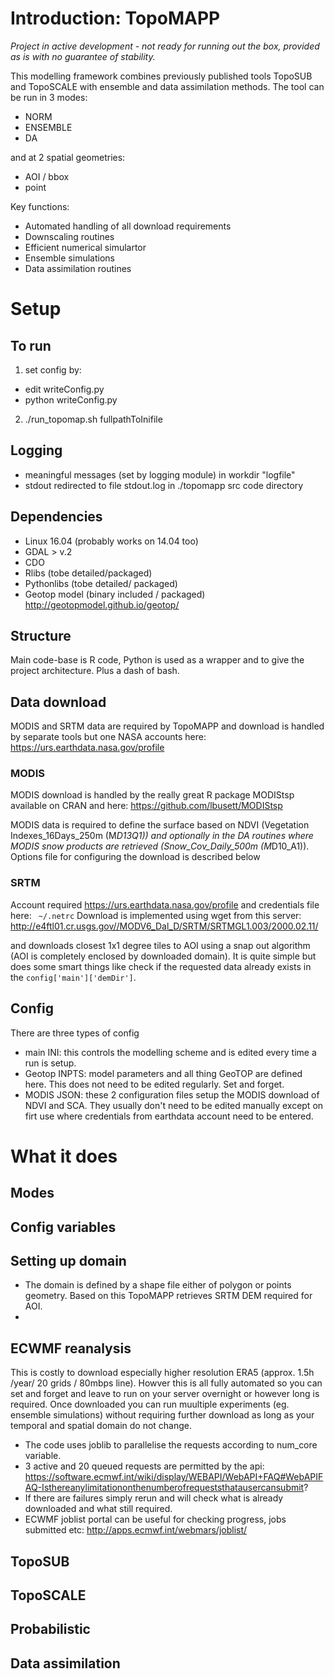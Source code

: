 
# Introduction: TopoMAPP

*Project in active development - not ready for running out the box, provided as is with no guarantee of stability.*

This modelling framework combines previously published tools TopoSUB and TopoSCALE with ensemble and data assimilation methods. The tool can be run in 3 modes:
- NORM
- ENSEMBLE
- DA

and at 2 spatial geometries:
- AOI / bbox
- point

Key functions:
- Automated handling of all download requirements
- Downscaling routines
- Efficient numerical simulartor
- Ensemble simulations
- Data assimilation routines

# Setup
## To run
1. set config by:
- edit writeConfig.py
- python writeConfig.py
2. ./run_topomap.sh fullpathToInifile

## Logging
- meaningful messages (set by logging module) in workdir "logfile"
- stdout redirected to file stdout.log in ./topomapp src code directory

## Dependencies
- Linux 16.04 (probably works on 14.04 too)
- GDAL > v.2 
- CDO
- Rlibs (tobe detailed/packaged)
- Pythonlibs (tobe detailed/ packaged)
- Geotop model (binary included / packaged) http://geotopmodel.github.io/geotop/

## Structure
Main code-base is R code,  Python is used as a wrapper and to give the project architecture. Plus a dash of bash.

## Data download
MODIS and SRTM data are required by TopoMAPP and download is handled by separate tools but one NASA accounts here:
https://urs.earthdata.nasa.gov/profile

### MODIS
MODIS download is handled by the really great R package MODIStsp available on CRAN and here: https://github.com/lbusett/MODIStsp

MODIS data is required to define the surface based on NDVI (Vegetation Indexes_16Days_250m (M*D13Q1)) and optionally in the DA routines where MODIS snow products are retrieved (Snow_Cov_Daily_500m (M*D10_A1)). Options file for configuring the download is described below

### SRTM
Account required https://urs.earthdata.nasa.gov/profile and credentials file here:
``` ~/.netrc```
Download is implemented using wget from this server:
http://e4ftl01.cr.usgs.gov//MODV6_Dal_D/SRTM/SRTMGL1.003/2000.02.11/

and downloads closest 1x1 degree tiles to AOI using a snap out algorithm (AOI is completely enclosed by downloaded domain). It is quite simple but does some smart things like check if the requested data already exists in the ```config['main']['demDir']```.

## Config  
There are three types of config
- main INI: this controls the modelling scheme and is edited every time a run is setup.
- Geotop INPTS: model parameters and all thing GeoTOP are defined here. This does not need to be edited regularly. Set and forget.
- MODIS JSON: these 2 configuration files setup the MODIS download of NDVI and SCA. They usually don't need to be edited manually except on firt use where credentials from earthdata account need to be entered.


# What it does

## Modes

## Config variables

## Setting up domain
- The domain is defined by a shape file either of polygon or points geometry. Based on this TopoMAPP retrieves SRTM DEM required for AOI.
- 

## ECWMF reanalysis
This is costly to download especially higher resolution ERA5 (approx. 1.5h /year/ 20 grids / 80mbps line). Howver this is all fully automated so you can set and forget and leave to run on your server overnight or however long is required. Once downloaded you can run muultiple experiments (eg. ensemble simulations) without requiring further download as long as your temporal and spatial domain do not change.

- The code uses joblib to parallelise the requests according to num_core variable. 
- 3 active and 20 queued requests are permitted by the api: https://software.ecmwf.int/wiki/display/WEBAPI/WebAPI+FAQ#WebAPIFAQ-Isthereanylimitationonthenumberofrequeststhatausercansubmit?
- If there are failures simply rerun and will check what is already downloaded and what still required. 
- ECWMF joblist portal can be useful for checking progress, jobs submitted etc: http://apps.ecmwf.int/webmars/joblist/

## TopoSUB

## TopoSCALE

## Probabilistic

## Data assimilation

##
